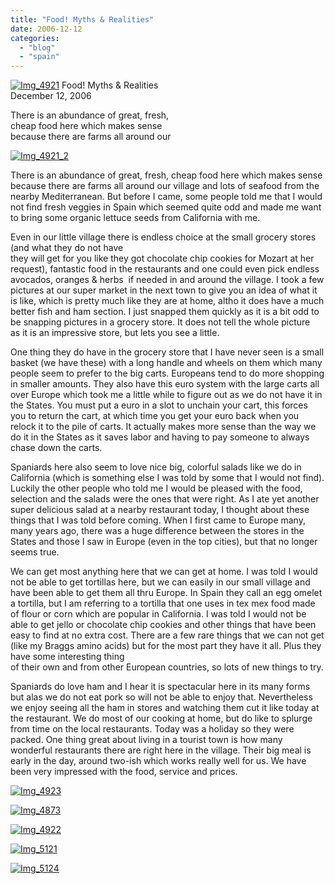 ```yaml
---
title: "Food! Myths & Realities"
date: 2006-12-12
categories: 
  - "blog"
  - "spain"
---
```


 [![Img_4921](http://soultravelers3new.local/images/2008/04/20/img_4921.png "Img_4921")](https://pub-ac94b3f306b24c0dba4238943c97f2e1.r2.dev/photos/uncategorized/2008/04/20/img_4921.png) Food! Myths & Realities  
December 12, 2006

There is an abundance of great, fresh,  
cheap food here which makes sense  
because there are farms all around our

<!--more-->

[![Img_4921_2](http://soultravelers3new.local/images/2008/04/20/img_4921_2.png "Img_4921_2")](https://pub-ac94b3f306b24c0dba4238943c97f2e1.r2.dev/photos/uncategorized/2008/04/20/img_4921_2.png)

There is an abundance of great, fresh, cheap food here which makes sense because there are farms all around our village and lots of seafood from the nearby Mediterranean. But before I came, some people told me that I would not find fresh veggies in Spain which seemed quite odd and made me want to bring some organic lettuce seeds from California with me.

Even in our little village there is endless choice at the small grocery stores (and what they do not have  
they will get for you like they got chocolate chip cookies for Mozart at her request), fantastic food in the restaurants and one could even pick endless avocados, oranges & herbs  if needed in and around the village. I took a few pictures at our super market in the next town to give you an idea of what it is like, which is pretty much like they are at home, altho it does have a much better fish and ham section. I just snapped them quickly as it is a bit odd to be snapping pictures in a grocery store. It does not tell the whole picture  
as it is an impressive store, but lets you see a little.

One thing they do have in the grocery store that I have never seen is a small basket (we have these) with a long handle and wheels on them which many people seem to prefer to the big carts. Europeans tend to do more shopping in smaller amounts. They also have this euro system with the large carts all over Europe which took me a little while to figure out as we do not have it in the States. You must put a euro in a slot to unchain your cart, this forces you to return the cart, at which time you get your euro back when you relock it to the pile of carts. It actually makes more sense than the way we do it in the States as it saves labor and having to pay someone to always chase down the carts.

Spaniards here also seem to love nice big, colorful salads like we do in California (which is something else I was told by some that I would not find). Luckily the other people who told me I would be pleased with the food, selection and the salads were the ones that were right. As I ate yet another super delicious salad at a nearby restaurant today, I thought about these things that I was told before coming. When I first came to Europe many, many years ago, there was a huge difference between the stores in the States and those I saw in Europe (even in the top cities), but that no longer seems true.

We can get most anything here that we can get at home. I was told I would not be able to get tortillas here, but we can easily in our small village and have been able to get them all thru Europe. In Spain they call an egg omelet a tortilla, but I am referring to a tortilla that one uses in tex mex food made of flour or corn which are popular in California. I was told I would not be able to get jello or chocolate chip cookies and other things that have been easy to find at no extra cost. There are a few rare things that we can not get (like my Braggs amino acids) but for the most part they have it all. Plus they have some interesting thing  
of their own and from other European countries, so lots of new things to try.

Spaniards do love ham and I hear it is spectacular here in its many forms but alas we do not eat pork so will not be able to enjoy that. Nevertheless we enjoy seeing all the ham in stores and watching them cut it like today at the restaurant. We do most of our cooking at home, but do like to splurge from time on the local restaurants. Today was a holiday so they were packed. One thing great about living in a tourist town is how many wonderful restaurants there are right here in the village. Their big meal is early in the day, around two-ish which works really well for us. We have been very impressed with the food, service and prices.

[![Img_4923](http://soultravelers3new.local/images/2008/04/20/img_4923.png "Img_4923")](https://pub-ac94b3f306b24c0dba4238943c97f2e1.r2.dev/photos/uncategorized/2008/04/20/img_4923.png)

[![Img_4873](http://soultravelers3new.local/images/2008/04/20/img_4873.png "Img_4873")](https://pub-ac94b3f306b24c0dba4238943c97f2e1.r2.dev/photos/uncategorized/2008/04/20/img_4873.png)

[![Img_4922](http://soultravelers3new.local/images/2008/04/20/img_4922.png "Img_4922")](https://pub-ac94b3f306b24c0dba4238943c97f2e1.r2.dev/photos/uncategorized/2008/04/20/img_4922.png)

[![Img_5121](http://soultravelers3new.local/images/2008/04/20/img_5121.png "Img_5121")](https://pub-ac94b3f306b24c0dba4238943c97f2e1.r2.dev/photos/uncategorized/2008/04/20/img_5121.png)

[![Img_5124](http://soultravelers3new.local/images/2008/04/20/img_5124.png "Img_5124")](https://pub-ac94b3f306b24c0dba4238943c97f2e1.r2.dev/photos/uncategorized/2008/04/20/img_5124.png)

